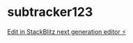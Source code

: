 # subtracker123

[Edit in StackBlitz next generation editor ⚡️](https://stackblitz.com/~/github.com/tripolate/subtracker123)
